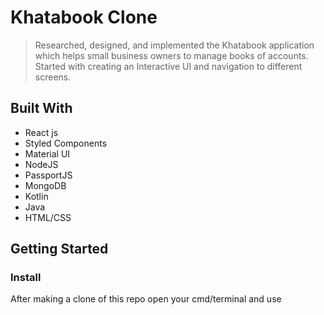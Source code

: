 # Khatabook Clone

> Researched, designed, and implemented the Khatabook application which
helps small business owners to manage books of accounts. Started with creating an Interactive UI and navigation to different screens. 


## Built With

- React js
- Styled Components
- Material UI
- NodeJS
- PassportJS
- MongoDB
- Kotlin
- Java
- HTML/CSS

## Getting Started

### Install

After making a clone of this repo open your cmd/terminal and use
